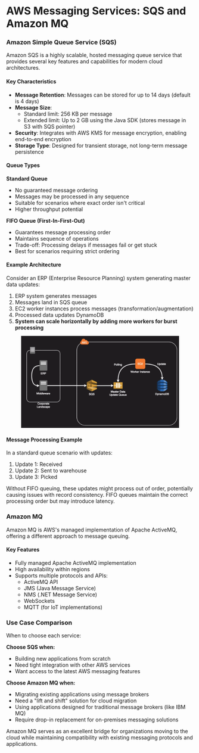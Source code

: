 # AWS Messaging Services: SQS and Amazon MQ

### Amazon Simple Queue Service (SQS)

Amazon SQS is a highly scalable, hosted messaging queue service that provides several key features and capabilities for modern cloud architectures.

#### Key Characteristics

* **Message Retention**: Messages can be stored for up to 14 days (default is 4 days)
* **Message Size**:
  * Standard limit: 256 KB per message
  * Extended limit: Up to 2 GB using the Java SDK (stores message in S3 with SQS pointer)
* **Security**: Integrates with AWS KMS for message encryption, enabling end-to-end encryption
* **Storage Type**: Designed for transient storage, not long-term message persistence

#### Queue Types

**Standard Queue**

* No guaranteed message ordering
* Messages may be processed in any sequence
* Suitable for scenarios where exact order isn't critical
* Higher throughput potential

**FIFO Queue (First-In-First-Out)**

* Guarantees message processing order
* Maintains sequence of operations
* Trade-off: Processing delays if messages fail or get stuck
* Best for scenarios requiring strict ordering

#### Example Architecture

Consider an ERP (Enterprise Resource Planning) system generating master data updates:

1. ERP system generates messages
2. Messages land in SQS queue
3. EC2 worker instances process messages (transformation/augmentation)
4. Processed data updates DynamoDB
5. **System can scale horizontally by adding more workers for burst processing**

<figure><img src="../../../../.gitbook/assets/image (2) (1) (1) (1).png" alt=""><figcaption></figcaption></figure>

#### Message Processing Example

In a standard queue scenario with updates:

1. Update 1: Received
2. Update 2: Sent to warehouse
3. Update 3: Picked

Without FIFO queuing, these updates might process out of order, potentially causing issues with record consistency. FIFO queues maintain the correct processing order but may introduce latency.

### Amazon MQ

Amazon MQ is AWS's managed implementation of Apache ActiveMQ, offering a different approach to message queuing.

#### Key Features

* Fully managed Apache ActiveMQ implementation
* High availability within regions
* Supports multiple protocols and APIs:
  * ActiveMQ API
  * JMS (Java Message Service)
  * NMS (.NET Message Service)
  * WebSockets
  * MQTT (for IoT implementations)

### Use Case Comparison

When to choose each service:

**Choose SQS when:**

* Building new applications from scratch
* Need tight integration with other AWS services
* Want access to the latest AWS messaging features

**Choose Amazon MQ when:**

* Migrating existing applications using message brokers
* Need a "lift and shift" solution for cloud migration
* Using applications designed for traditional message brokers (like IBM MQ)
* Require drop-in replacement for on-premises messaging solutions

Amazon MQ serves as an excellent bridge for organizations moving to the cloud while maintaining compatibility with existing messaging protocols and applications.
